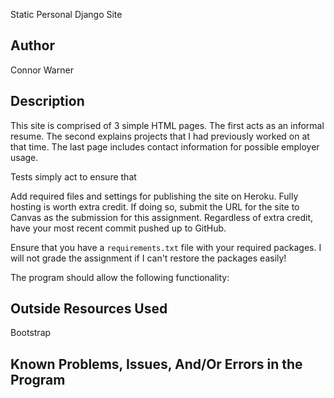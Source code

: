 Static Personal Django Site

## Author
Connor Warner


## Description

This site is comprised of 3 simple HTML pages. The first acts as an informal resume. The second explains projects that I had previously worked on at that time. The last page includes contact information for possible employer usage.


Tests simply act to ensure that 

Add required files and settings for publishing the site on Heroku. Fully hosting is worth extra credit. If doing so, submit the URL for the site to Canvas as the submission for this assignment. Regardless of extra credit, have your most recent commit pushed up to GitHub.

Ensure that you have a `requirements.txt` file with your required packages. I will not grade the assignment if I can't restore the packages easily!

The program should allow the following functionality:



## Outside Resources Used
Bootstrap


## Known Problems, Issues, And/Or Errors in the Program


